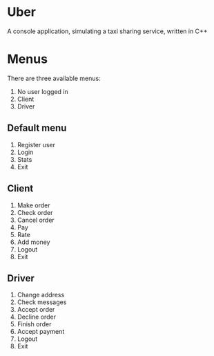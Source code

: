 
# Uber

A console application, simulating a taxi sharing service, written in C++

  

# Menus
There are three available menus:
 1. No user logged in
 2. Client
 3. Driver

## Default menu
 1. Register user
 2. Login
 3. Stats
 4. Exit
## Client
1. Make order
2. Check order
3. Cancel order
4. Pay
5. Rate
6. Add money
7. Logout
8. Exit
## Driver
 1. Change address
 2. Check messages
 3. Accept order
 4. Decline order
 5. Finish order
 6. Accept payment
 7. Logout
 8. Exit